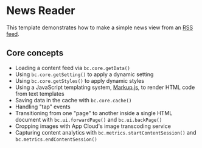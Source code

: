 # News Reader

This template demonstrates how to make a simple news view from an 
[RSS feed][1].

## Core concepts

* Loading a content feed via `bc.core.getData()`
* Using `bc.core.getSetting()` to apply a dynamic setting
* Using `bc.core.getStyles()` to apply dynamic styles
* Using a JavaScript templating system, [Markup.js][2], to render HTML code
from text templates
* Saving data in the cache with `bc.core.cache()`
* Handling "tap" events
* Transitioning from one "page" to another inside a single HTML document
with `bc.ui.forwardPage()` and `bc.ui.backPage()`
* Cropping images with App Cloud's image transcoding service
* Capturing content analytics with `bc.metrics.startContentSession()` and
`bc.metrics.endContentSession()`

[1]: http://beer.brightcove.com/?feed=rss2
[2]: https://github.com/adammark/Markup.js